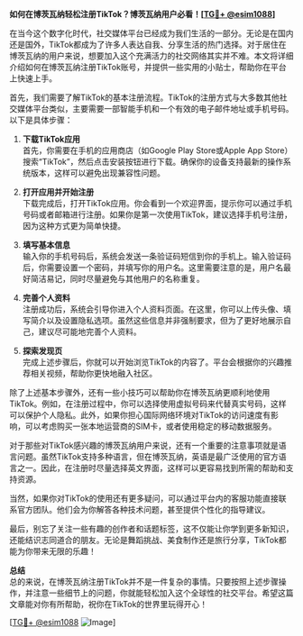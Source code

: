 **如何在博茨瓦纳轻松注册TikTok？博茨瓦纳用户必看！[[TG💪+ @esim1088](https://t.me/s/esim1088)]**

在当今这个数字化时代，社交媒体平台已经成为我们生活的一部分。无论是在国内还是国外，TikTok都成为了许多人表达自我、分享生活的热门选择。对于居住在博茨瓦纳的用户来说，想要加入这个充满活力的社交网络其实并不难。本文将详细介绍如何在博茨瓦纳注册TikTok账号，并提供一些实用的小贴士，帮助你在平台上快速上手。

首先，我们需要了解TikTok的基本注册流程。TikTok的注册方式与大多数其他社交媒体平台类似，主要需要一部智能手机和一个有效的电子邮件地址或手机号码。以下是具体步骤：

1. **下载TikTok应用**  
   首先，你需要在手机的应用商店（如Google Play Store或Apple App Store）搜索“TikTok”，然后点击安装按钮进行下载。确保你的设备支持最新的操作系统版本，这样可以避免出现兼容性问题。

2. **打开应用并开始注册**  
   下载完成后，打开TikTok应用。你会看到一个欢迎界面，提示你可以通过手机号码或者邮箱进行注册。如果你是第一次使用TikTok，建议选择手机号注册，因为这种方式更为简单快捷。

3. **填写基本信息**  
   输入你的手机号码后，系统会发送一条验证码短信到你的手机上。输入验证码后，你需要设置一个密码，并填写你的用户名。这里需要注意的是，用户名最好简洁易记，同时尽量避免与其他用户的名称重复。

4. **完善个人资料**  
   注册成功后，系统会引导你进入个人资料页面。在这里，你可以上传头像、填写简介以及设置隐私选项。虽然这些信息并非强制要求，但为了更好地展示自己，建议尽可能地完善个人资料。

5. **探索发现页**  
   完成上述步骤后，你就可以开始浏览TikTok的内容了。平台会根据你的兴趣推荐相关视频，帮助你更快地融入社区。

除了上述基本步骤外，还有一些小技巧可以帮助你在博茨瓦纳更顺利地使用TikTok。例如，在注册过程中，你可以选择使用虚拟号码来代替真实号码，这样可以保护个人隐私。此外，如果你担心国际网络环境对TikTok的访问速度有影响，可以考虑购买一张本地运营商的SIM卡，或者使用稳定的移动数据服务。

对于那些对TikTok感兴趣的博茨瓦纳用户来说，还有一个重要的注意事项就是语言问题。虽然TikTok支持多种语言，但在博茨瓦纳，英语是最广泛使用的官方语言之一。因此，在注册时尽量选择英文界面，这样可以更容易找到所需的帮助和支持资源。

当然，如果你对TikTok的使用还有更多疑问，可以通过平台内的客服功能直接联系官方团队。他们会为你解答各种技术问题，甚至提供个性化的指导建议。

最后，别忘了关注一些有趣的创作者和话题标签，这不仅能让你学到更多新知识，还能结识志同道合的朋友。无论是舞蹈挑战、美食制作还是旅行分享，TikTok都能为你带来无限的乐趣！

**总结**  
总的来说，在博茨瓦纳注册TikTok并不是一件复杂的事情。只要按照上述步骤操作，并注意一些细节上的问题，你就能轻松加入这个全球性的社交平台。希望这篇文章能对你有所帮助，祝你在TikTok的世界里玩得开心！

[[TG💪+ @esim1088](https://t.me/s/esim1088) ![Image](https://i.postimg.cc/4NQfJmqS/Snipaste-2025-05-13-00-14-12.png)]